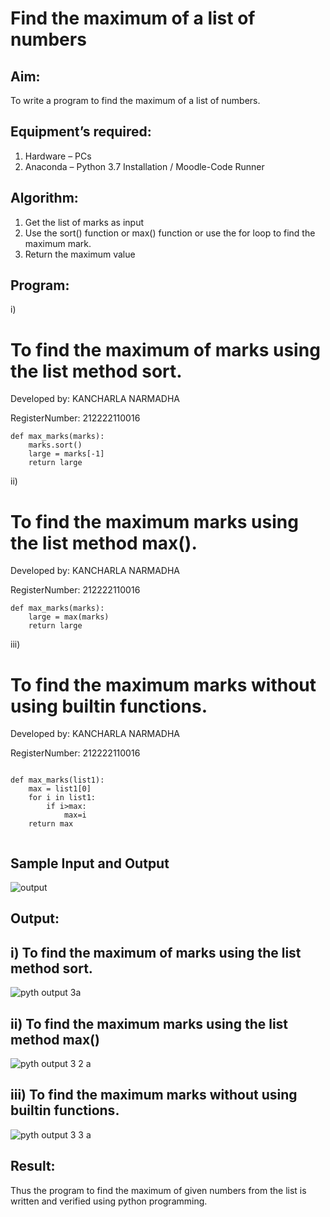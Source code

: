 # Find the maximum of a list of numbers
## Aim:
To write a program to find the maximum of a list of numbers.
## Equipment’s required:
1.	Hardware – PCs
2.	Anaconda – Python 3.7 Installation / Moodle-Code Runner
## Algorithm:
1.	Get the list of marks as input
2.	Use the sort() function or max() function or use the for loop to find the maximum mark.
3.	Return the maximum value
## Program:

i)
# To find the maximum of marks using the list method sort.

Developed by: KANCHARLA NARMADHA

RegisterNumber: 212222110016
```
def max_marks(marks):
    marks.sort()
    large = marks[-1]
    return large
```

ii)	
# To find the maximum marks using the list method max().

Developed by: KANCHARLA NARMADHA

RegisterNumber: 212222110016
```
def max_marks(marks):
    large = max(marks)
    return large
```

iii)  
# To find the maximum marks without using builtin functions.

Developed by: KANCHARLA NARMADHA

RegisterNumber: 212222110016
```

def max_marks(list1):
    max = list1[0]
    for i in list1:
        if i>max:
            max=i
    return max        


```
## Sample Input and Output

![output](./img/max_marks1.jpg) 

## Output:

## i) To find the maximum of marks using the list method sort.

![pyth output 3a](https://github.com/kancharlaNarmadha/FindMaximum/assets/119559316/39520969-66ad-4de5-be9e-1a1d72aadc11)




## ii) To find the maximum marks using the list method max()



![pyth output 3 2 a](https://github.com/kancharlaNarmadha/FindMaximum/assets/119559316/4ade6f1b-2cbb-4146-9daa-fdc79aaca8cd)




## iii) To find the maximum marks without using builtin functions.
 
![pyth output 3 3 a](https://github.com/kancharlaNarmadha/FindMaximum/assets/119559316/5534ee69-8b88-4754-a968-544169bc54ab)



## Result:
Thus the program to find the maximum of given numbers from the list is written and verified using python programming.

